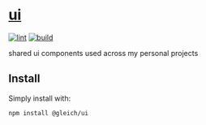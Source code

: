 # [ui](https://ui.mattglei.ch)

[![lint](https://github.com/gleich/ui/actions/workflows/lint.yml/badge.svg)](https://github.com/gleich/ui/actions/workflows/lint.yml)
[![build](https://github.com/gleich/ui/actions/workflows/build.yml/badge.svg)](https://github.com/gleich/ui/actions/workflows/build.yml)

shared ui components used across my personal projects

## Install

Simply install with:

```bash
npm install @gleich/ui
```
